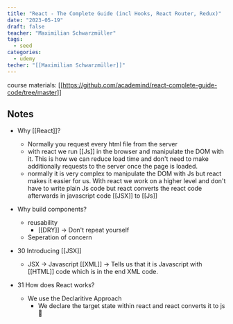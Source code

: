 ```yaml
---
title: "React - The Complete Guide (incl Hooks, React Router, Redux)"
date: "2023-05-19"
draft: false
teacher: "Maximilian Schwarzmüller"
tags:
  - seed
categories:
  - udemy
techer: "[[Maximilian Schwarzmüller]]"
---
```


course materials:
[[https://github.com/academind/react-complete-guide-code/tree/master]]

## Notes

- Why [[React]]?
  - Normally you request every html file from the server
  - with react we run [[Js]] in the browser and manipulate the DOM with it. This
    is how we can reduce load time and don't need to make additionally requests
    to the server once the page is loaded.
  - normally it is very complex to manipulate the DOM with Js but react makes it
    easier for us. With react we work on a higher level and don't have to write
    plain Js code but react converts the react code afterwards in javascript
    code [[JSX]] to [[Js]]
- Why build components?

  - reusability
    - [[DRY]] -> Don't repeat yourself
  - Seperation of concern

- 30 Introducing [[JSX]]
  - JSX -> Javascript [[XML]] -> Tells us that it is Javascript with [[HTML]]
    code which is in the end XML code.
- 31 How does React works?
  - We use the Declaritive Approach
    - We declare the target state within react and react converts it to js 🎉

